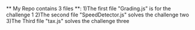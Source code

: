 ** My Repo contains 3 files **:
1)The first file "Grading.js" is for the challenge 1
2)The second file "SpeedDetector.js" solves the challenge two
3)The Third file "tax.js" solves the challenge three
